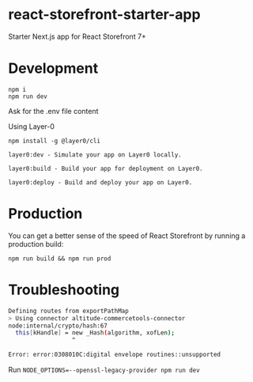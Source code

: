 # react-storefront-starter-app

Starter Next.js app for React Storefront 7+

# Development

```
npm i
npm run dev
```

Ask for the .env file content

Using Layer-0

```
npm install -g @layer0/cli

layer0:dev - Simulate your app on Layer0 locally.

layer0:build - Build your app for deployment on Layer0.

layer0:deploy - Build and deploy your app on Layer0.
```

# Production

You can get a better sense of the speed of React Storefront by running a production build:

```
npm run build && npm run prod
```

# Troubleshooting

```bash
Defining routes from exportPathMap
> Using connector altitude-commercetools-connector
node:internal/crypto/hash:67
  this[kHandle] = new _Hash(algorithm, xofLen);
                  ^

Error: error:0308010C:digital envelope routines::unsupported
```

Run 
`NODE_OPTIONS=--openssl-legacy-provider npm run dev` 

